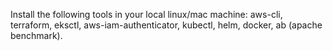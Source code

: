 Install the following tools in your local linux/mac machine: aws-cli, terraform, eksctl, aws-iam-authenticator, kubectl, helm, docker, ab (apache benchmark).
